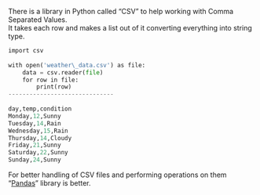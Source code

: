 


  
There is a library in Python called “CSV” to help working with Comma Separated Values.  
It takes each row and makes a list out of it converting everything into string type.  
  

```python
import csv  
  
with open('weather\_data.csv') as file:  
    data = csv.reader(file)  
    for row in file:  
        print(row)  
------------------------------  
  
day,temp,condition  
Monday,12,Sunny  
Tuesday,14,Rain  
Wednesday,15,Rain  
Thursday,14,Cloudy  
Friday,21,Sunny  
Saturday,22,Sunny  
Sunday,24,Sunny
```
  
  
For better handling of CSV files and performing operations on them “[Pandas](Programming--Python--1._Basic--1.8_Files--1.8.4_CSV_Files--1.8.4.1_Pandas.html)” library is better.